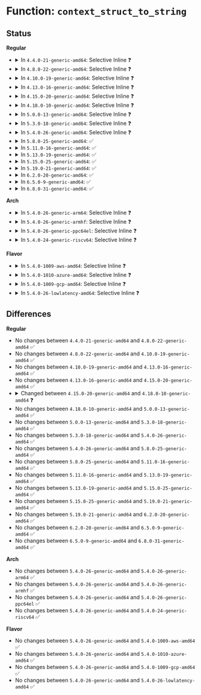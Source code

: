 # Function: <code>context_struct_to_string</code>

## Status
<b>Regular</b>
<ul>
<li>
<details>
<summary>In <code>4.4.0-21-generic-amd64</code>: Selective Inline ❓</summary>

```c
int context_struct_to_string(struct context * context, char * * scontext, u32 * scontext_len)
```

```json
{
  "name": "context_struct_to_string",
  "collision_type": "Unique Static",
  "inline_type": "Selective",
  "funcs": [
    {
      "addr": 18446744071582339456,
      "name": "context_struct_to_string",
      "external": false,
      "loc": "security/selinux/ss/services.c:1185",
      "file": "security/selinux/ss/services.c",
      "inline": "not declared, inlined",
      "caller_inline": [],
      "caller_func": [
        "security/selinux/ss/services.c:compute_sid_handle_invalid_context",
        "security/selinux/ss/services.c:compute_sid_handle_invalid_context",
        "security/selinux/ss/services.c:compute_sid_handle_invalid_context",
        "security/selinux/ss/services.c:security_validate_transition",
        "security/selinux/ss/services.c:security_validate_transition",
        "security/selinux/ss/services.c:security_validate_transition",
        "security/selinux/ss/services.c:security_bounded_transition",
        "security/selinux/ss/services.c:security_bounded_transition",
        "security/selinux/ss/services.c:security_sid_mls_copy",
        "security/selinux/ss/services.c:security_sid_mls_copy"
      ]
    }
  ],
  "symbols": [
    {
      "addr": 18446744071582339456,
      "name": "context_struct_to_string",
      "section": ".text",
      "bind": "STB_LOCAL",
      "size": 444
    }
  ]
}
```
</details>
</li>
<li>
<details>
<summary>In <code>4.8.0-22-generic-amd64</code>: Selective Inline ❓</summary>

```c
int context_struct_to_string(struct context * context, char * * scontext, u32 * scontext_len)
```

```json
{
  "name": "context_struct_to_string",
  "collision_type": "Unique Static",
  "inline_type": "Selective",
  "funcs": [
    {
      "addr": 18446744071582560512,
      "name": "context_struct_to_string",
      "external": false,
      "loc": "security/selinux/ss/services.c:1179",
      "file": "security/selinux/ss/services.c",
      "inline": "not declared, inlined",
      "caller_inline": [],
      "caller_func": [
        "security/selinux/ss/services.c:security_sid_mls_copy",
        "security/selinux/ss/services.c:security_sid_mls_copy",
        "security/selinux/ss/services.c:compute_sid_handle_invalid_context",
        "security/selinux/ss/services.c:compute_sid_handle_invalid_context",
        "security/selinux/ss/services.c:compute_sid_handle_invalid_context",
        "security/selinux/ss/services.c:security_bounded_transition",
        "security/selinux/ss/services.c:security_bounded_transition"
      ]
    }
  ],
  "symbols": [
    {
      "addr": 18446744071582560512,
      "name": "context_struct_to_string",
      "section": ".text",
      "bind": "STB_LOCAL",
      "size": 444
    }
  ]
}
```
</details>
</li>
<li>
<details>
<summary>In <code>4.10.0-19-generic-amd64</code>: Selective Inline ❓</summary>

```c
int context_struct_to_string(struct context * context, char * * scontext, u32 * scontext_len)
```

```json
{
  "name": "context_struct_to_string",
  "collision_type": "Unique Static",
  "inline_type": "Selective",
  "funcs": [
    {
      "addr": 18446744071582653712,
      "name": "context_struct_to_string",
      "external": false,
      "loc": "security/selinux/ss/services.c:1179",
      "file": "security/selinux/ss/services.c",
      "inline": "not declared, inlined",
      "caller_inline": [],
      "caller_func": [
        "security/selinux/ss/services.c:security_sid_mls_copy",
        "security/selinux/ss/services.c:security_sid_mls_copy",
        "security/selinux/ss/services.c:compute_sid_handle_invalid_context",
        "security/selinux/ss/services.c:compute_sid_handle_invalid_context",
        "security/selinux/ss/services.c:compute_sid_handle_invalid_context",
        "security/selinux/ss/services.c:security_bounded_transition",
        "security/selinux/ss/services.c:security_bounded_transition"
      ]
    }
  ],
  "symbols": [
    {
      "addr": 18446744071582653712,
      "name": "context_struct_to_string",
      "section": ".text",
      "bind": "STB_LOCAL",
      "size": 444
    }
  ]
}
```
</details>
</li>
<li>
<details>
<summary>In <code>4.13.0-16-generic-amd64</code>: Selective Inline ❓</summary>

```c
int context_struct_to_string(struct context * context, char * * scontext, u32 * scontext_len)
```

```json
{
  "name": "context_struct_to_string",
  "collision_type": "Unique Static",
  "inline_type": "Selective",
  "funcs": [
    {
      "addr": 18446744071582746272,
      "name": "context_struct_to_string",
      "external": false,
      "loc": "security/selinux/ss/services.c:1191",
      "file": "security/selinux/ss/services.c",
      "inline": "not declared, inlined",
      "caller_inline": [],
      "caller_func": [
        "security/selinux/ss/services.c:security_sid_mls_copy",
        "security/selinux/ss/services.c:security_sid_mls_copy",
        "security/selinux/ss/services.c:compute_sid_handle_invalid_context",
        "security/selinux/ss/services.c:compute_sid_handle_invalid_context",
        "security/selinux/ss/services.c:compute_sid_handle_invalid_context",
        "security/selinux/ss/services.c:security_sid_to_context_core",
        "security/selinux/ss/services.c:security_bounded_transition",
        "security/selinux/ss/services.c:security_bounded_transition"
      ]
    }
  ],
  "symbols": [
    {
      "addr": 18446744071582746272,
      "name": "context_struct_to_string",
      "section": ".text",
      "bind": "STB_LOCAL",
      "size": 450
    }
  ]
}
```
</details>
</li>
<li>
<details>
<summary>In <code>4.15.0-20-generic-amd64</code>: Selective Inline ❓</summary>

```c
int context_struct_to_string(struct context * context, char * * scontext, u32 * scontext_len)
```

```json
{
  "name": "context_struct_to_string",
  "collision_type": "Unique Static",
  "inline_type": "Selective",
  "funcs": [
    {
      "addr": 18446744071582902288,
      "name": "context_struct_to_string",
      "external": false,
      "loc": "security/selinux/ss/services.c:1196",
      "file": "security/selinux/ss/services.c",
      "inline": "not declared, inlined",
      "caller_inline": [],
      "caller_func": [
        "security/selinux/ss/services.c:security_sid_mls_copy",
        "security/selinux/ss/services.c:security_sid_mls_copy",
        "security/selinux/ss/services.c:compute_sid_handle_invalid_context",
        "security/selinux/ss/services.c:compute_sid_handle_invalid_context",
        "security/selinux/ss/services.c:compute_sid_handle_invalid_context",
        "security/selinux/ss/services.c:security_sid_to_context_core",
        "security/selinux/ss/services.c:security_bounded_transition",
        "security/selinux/ss/services.c:security_bounded_transition"
      ]
    }
  ],
  "symbols": [
    {
      "addr": 18446744071582902288,
      "name": "context_struct_to_string",
      "section": ".text",
      "bind": "STB_LOCAL",
      "size": 450
    }
  ]
}
```
</details>
</li>
<li>
<details>
<summary>In <code>4.18.0-10-generic-amd64</code>: Selective Inline ❓</summary>

```c
int context_struct_to_string(struct policydb * p, struct context * context, char * * scontext, u32 * scontext_len)
```

```json
{
  "name": "context_struct_to_string",
  "collision_type": "Unique Static",
  "inline_type": "Selective",
  "funcs": [
    {
      "addr": 18446744071583100192,
      "name": "context_struct_to_string",
      "external": false,
      "loc": "security/selinux/ss/services.c:1225",
      "file": "security/selinux/ss/services.c",
      "inline": "not declared, inlined",
      "caller_inline": [],
      "caller_func": [
        "security/selinux/ss/services.c:security_sid_mls_copy",
        "security/selinux/ss/services.c:security_sid_mls_copy",
        "security/selinux/ss/services.c:compute_sid_handle_invalid_context",
        "security/selinux/ss/services.c:compute_sid_handle_invalid_context",
        "security/selinux/ss/services.c:compute_sid_handle_invalid_context",
        "security/selinux/ss/services.c:security_bounded_transition",
        "security/selinux/ss/services.c:security_bounded_transition"
      ]
    }
  ],
  "symbols": [
    {
      "addr": 18446744071583100192,
      "name": "context_struct_to_string",
      "section": ".text",
      "bind": "STB_LOCAL",
      "size": 457
    }
  ]
}
```
</details>
</li>
<li>
<details>
<summary>In <code>5.0.0-13-generic-amd64</code>: Selective Inline ❓</summary>

```c
int context_struct_to_string(struct policydb * p, struct context * context, char * * scontext, u32 * scontext_len)
```

```json
{
  "name": "context_struct_to_string",
  "collision_type": "Unique Static",
  "inline_type": "Selective",
  "funcs": [
    {
      "addr": 18446744071583216176,
      "name": "context_struct_to_string",
      "external": false,
      "loc": "security/selinux/ss/services.c:1222",
      "file": "security/selinux/ss/services.c",
      "inline": "not declared, inlined",
      "caller_inline": [],
      "caller_func": [
        "security/selinux/ss/services.c:security_sid_mls_copy",
        "security/selinux/ss/services.c:security_sid_mls_copy",
        "security/selinux/ss/services.c:convert_context",
        "security/selinux/ss/services.c:convert_context",
        "security/selinux/ss/services.c:compute_sid_handle_invalid_context",
        "security/selinux/ss/services.c:compute_sid_handle_invalid_context",
        "security/selinux/ss/services.c:compute_sid_handle_invalid_context",
        "security/selinux/ss/services.c:security_bounded_transition",
        "security/selinux/ss/services.c:security_bounded_transition"
      ]
    }
  ],
  "symbols": [
    {
      "addr": 18446744071583216176,
      "name": "context_struct_to_string",
      "section": ".text",
      "bind": "STB_LOCAL",
      "size": 457
    }
  ]
}
```
</details>
</li>
<li>
<details>
<summary>In <code>5.3.0-18-generic-amd64</code>: Selective Inline ❓</summary>

```c
int context_struct_to_string(struct policydb * p, struct context * context, char * * scontext, u32 * scontext_len)
```

```json
{
  "name": "context_struct_to_string",
  "collision_type": "Unique Static",
  "inline_type": "Selective",
  "funcs": [
    {
      "addr": 18446744071583405680,
      "name": "context_struct_to_string",
      "external": false,
      "loc": "security/selinux/ss/services.c:1208",
      "file": "security/selinux/ss/services.c",
      "inline": "not declared, inlined",
      "caller_inline": [],
      "caller_func": [
        "security/selinux/ss/services.c:security_sid_mls_copy",
        "security/selinux/ss/services.c:security_sid_mls_copy",
        "security/selinux/ss/services.c:convert_context",
        "security/selinux/ss/services.c:convert_context",
        "security/selinux/ss/services.c:compute_sid_handle_invalid_context",
        "security/selinux/ss/services.c:compute_sid_handle_invalid_context",
        "security/selinux/ss/services.c:compute_sid_handle_invalid_context",
        "security/selinux/ss/services.c:security_bounded_transition",
        "security/selinux/ss/services.c:security_bounded_transition"
      ]
    }
  ],
  "symbols": [
    {
      "addr": 18446744071583405680,
      "name": "context_struct_to_string",
      "section": ".text",
      "bind": "STB_LOCAL",
      "size": 424
    }
  ]
}
```
</details>
</li>
<li>
<details>
<summary>In <code>5.4.0-26-generic-amd64</code>: Selective Inline ❓</summary>

```c
int context_struct_to_string(struct policydb * p, struct context * context, char * * scontext, u32 * scontext_len)
```

```json
{
  "name": "context_struct_to_string",
  "collision_type": "Unique Static",
  "inline_type": "Selective",
  "funcs": [
    {
      "addr": 18446744071583511568,
      "name": "context_struct_to_string",
      "external": false,
      "loc": "security/selinux/ss/services.c:1208",
      "file": "security/selinux/ss/services.c",
      "inline": "not declared, inlined",
      "caller_inline": [],
      "caller_func": [
        "security/selinux/ss/services.c:security_sid_mls_copy",
        "security/selinux/ss/services.c:security_sid_mls_copy",
        "security/selinux/ss/services.c:convert_context",
        "security/selinux/ss/services.c:convert_context",
        "security/selinux/ss/services.c:compute_sid_handle_invalid_context",
        "security/selinux/ss/services.c:compute_sid_handle_invalid_context",
        "security/selinux/ss/services.c:compute_sid_handle_invalid_context",
        "security/selinux/ss/services.c:security_bounded_transition",
        "security/selinux/ss/services.c:security_bounded_transition"
      ]
    }
  ],
  "symbols": [
    {
      "addr": 18446744071583511568,
      "name": "context_struct_to_string",
      "section": ".text",
      "bind": "STB_LOCAL",
      "size": 424
    }
  ]
}
```
</details>
</li>
<li>
<details>
<summary>In <code>5.8.0-25-generic-amd64</code>: ✅</summary>

```c
int context_struct_to_string(struct policydb * p, struct context * context, char * * scontext, u32 * scontext_len)
```

```json
{
  "name": "context_struct_to_string",
  "collision_type": "Unique Static",
  "inline_type": "No",
  "funcs": [
    {
      "addr": 18446744071583857520,
      "name": "context_struct_to_string",
      "external": false,
      "loc": "security/selinux/ss/services.c:1215",
      "file": "security/selinux/ss/services.c",
      "inline": "seen, unknown",
      "caller_inline": [],
      "caller_func": [
        "security/selinux/ss/services.c:security_sid_mls_copy",
        "security/selinux/ss/services.c:security_sid_mls_copy",
        "security/selinux/ss/services.c:convert_context",
        "security/selinux/ss/services.c:convert_context",
        "security/selinux/ss/services.c:compute_sid_handle_invalid_context"
      ]
    }
  ],
  "symbols": [
    {
      "addr": 18446744071583857520,
      "name": "context_struct_to_string",
      "section": ".text",
      "bind": "STB_LOCAL",
      "size": 418
    }
  ]
}
```
</details>
</li>
<li>
<details>
<summary>In <code>5.11.0-16-generic-amd64</code>: ✅</summary>

```c
int context_struct_to_string(struct policydb * p, struct context * context, char * * scontext, u32 * scontext_len)
```

```json
{
  "name": "context_struct_to_string",
  "collision_type": "Unique Static",
  "inline_type": "No",
  "funcs": [
    {
      "addr": 18446744071583979456,
      "name": "context_struct_to_string",
      "external": false,
      "loc": "security/selinux/ss/services.c:1228",
      "file": "security/selinux/ss/services.c",
      "inline": "seen, unknown",
      "caller_inline": [],
      "caller_func": [
        "security/selinux/ss/services.c:security_sid_mls_copy",
        "security/selinux/ss/services.c:security_sid_mls_copy",
        "security/selinux/ss/services.c:convert_context",
        "security/selinux/ss/services.c:convert_context",
        "security/selinux/ss/services.c:compute_sid_handle_invalid_context"
      ]
    }
  ],
  "symbols": [
    {
      "addr": 18446744071583979456,
      "name": "context_struct_to_string",
      "section": ".text",
      "bind": "STB_LOCAL",
      "size": 418
    }
  ]
}
```
</details>
</li>
<li>
<details>
<summary>In <code>5.13.0-19-generic-amd64</code>: ✅</summary>

```c
int context_struct_to_string(struct policydb * p, struct context * context, char * * scontext, u32 * scontext_len)
```

```json
{
  "name": "context_struct_to_string",
  "collision_type": "Unique Static",
  "inline_type": "No",
  "funcs": [
    {
      "addr": 18446744071584006416,
      "name": "context_struct_to_string",
      "external": false,
      "loc": "security/selinux/ss/services.c:1230",
      "file": "security/selinux/ss/services.c",
      "inline": "seen, unknown",
      "caller_inline": [],
      "caller_func": [
        "security/selinux/ss/services.c:security_sid_mls_copy",
        "security/selinux/ss/services.c:security_sid_mls_copy",
        "security/selinux/ss/services.c:convert_context",
        "security/selinux/ss/services.c:convert_context"
      ]
    }
  ],
  "symbols": [
    {
      "addr": 18446744071584006416,
      "name": "context_struct_to_string",
      "section": ".text",
      "bind": "STB_LOCAL",
      "size": 418
    }
  ]
}
```
</details>
</li>
<li>
<details>
<summary>In <code>5.15.0-25-generic-amd64</code>: ✅</summary>

```c
int context_struct_to_string(struct policydb * p, struct context * context, char * * scontext, u32 * scontext_len)
```

```json
{
  "name": "context_struct_to_string",
  "collision_type": "Unique Static",
  "inline_type": "No",
  "funcs": [
    {
      "addr": 18446744071584374448,
      "name": "context_struct_to_string",
      "external": false,
      "loc": "security/selinux/ss/services.c:1232",
      "file": "security/selinux/ss/services.c",
      "inline": "seen, unknown",
      "caller_inline": [],
      "caller_func": [
        "security/selinux/ss/services.c:security_sid_mls_copy",
        "security/selinux/ss/services.c:security_sid_mls_copy",
        "security/selinux/ss/services.c:convert_context",
        "security/selinux/ss/services.c:convert_context",
        "security/selinux/ss/services.c:compute_sid_handle_invalid_context"
      ]
    }
  ],
  "symbols": [
    {
      "addr": 18446744071584374448,
      "name": "context_struct_to_string",
      "section": ".text",
      "bind": "STB_LOCAL",
      "size": 418
    }
  ]
}
```
</details>
</li>
<li>
<details>
<summary>In <code>5.19.0-21-generic-amd64</code>: ✅</summary>

```c
int context_struct_to_string(struct policydb * p, struct context * context, char * * scontext, u32 * scontext_len)
```

```json
{
  "name": "context_struct_to_string",
  "collision_type": "Unique Static",
  "inline_type": "No",
  "funcs": [
    {
      "addr": 18446744071584999392,
      "name": "context_struct_to_string",
      "external": false,
      "loc": "security/selinux/ss/services.c:1230",
      "file": "security/selinux/ss/services.c",
      "inline": "seen, unknown",
      "caller_inline": [],
      "caller_func": [
        "security/selinux/ss/services.c:security_sid_mls_copy",
        "security/selinux/ss/services.c:security_sid_mls_copy",
        "security/selinux/ss/services.c:convert_context",
        "security/selinux/ss/services.c:convert_context",
        "security/selinux/ss/services.c:compute_sid_handle_invalid_context"
      ]
    }
  ],
  "symbols": [
    {
      "addr": 18446744071584999392,
      "name": "context_struct_to_string",
      "section": ".text",
      "bind": "STB_LOCAL",
      "size": 442
    }
  ]
}
```
</details>
</li>
<li>
<details>
<summary>In <code>6.2.0-20-generic-amd64</code>: ✅</summary>

```c
int context_struct_to_string(struct policydb * p, struct context * context, char * * scontext, u32 * scontext_len)
```

```json
{
  "name": "context_struct_to_string",
  "collision_type": "Unique Static",
  "inline_type": "No",
  "funcs": [
    {
      "addr": 18446744071585715440,
      "name": "context_struct_to_string",
      "external": false,
      "loc": "security/selinux/ss/services.c:1224",
      "file": "security/selinux/ss/services.c",
      "inline": "seen, unknown",
      "caller_inline": [],
      "caller_func": [
        "security/selinux/ss/services.c:security_sid_mls_copy",
        "security/selinux/ss/services.c:security_sid_mls_copy",
        "security/selinux/ss/services.c:services_convert_context",
        "security/selinux/ss/services.c:services_convert_context",
        "security/selinux/ss/services.c:compute_sid_handle_invalid_context"
      ]
    }
  ],
  "symbols": [
    {
      "addr": 18446744071585715440,
      "name": "context_struct_to_string",
      "section": ".text",
      "bind": "STB_LOCAL",
      "size": 442
    }
  ]
}
```
</details>
</li>
<li>
<details>
<summary>In <code>6.5.0-9-generic-amd64</code>: ✅</summary>

```c
int context_struct_to_string(struct policydb * p, struct context * context, char * * scontext, u32 * scontext_len)
```

```json
{
  "name": "context_struct_to_string",
  "collision_type": "Unique Static",
  "inline_type": "No",
  "funcs": [
    {
      "addr": 18446744071585945552,
      "name": "context_struct_to_string",
      "external": false,
      "loc": "security/selinux/ss/services.c:1213",
      "file": "security/selinux/ss/services.c",
      "inline": "seen, unknown",
      "caller_inline": [],
      "caller_func": [
        "security/selinux/ss/services.c:security_sid_mls_copy",
        "security/selinux/ss/services.c:security_sid_mls_copy",
        "security/selinux/ss/services.c:services_convert_context",
        "security/selinux/ss/services.c:services_convert_context",
        "security/selinux/ss/services.c:compute_sid_handle_invalid_context"
      ]
    }
  ],
  "symbols": [
    {
      "addr": 18446744071585945552,
      "name": "context_struct_to_string",
      "section": ".text",
      "bind": "STB_LOCAL",
      "size": 442
    }
  ]
}
```
</details>
</li>
<li>
<details>
<summary>In <code>6.8.0-31-generic-amd64</code>: ✅</summary>

```c
int context_struct_to_string(struct policydb * p, struct context * context, char * * scontext, u32 * scontext_len)
```

```json
{
  "name": "context_struct_to_string",
  "collision_type": "Unique Static",
  "inline_type": "No",
  "funcs": [
    {
      "addr": 18446744071586194464,
      "name": "context_struct_to_string",
      "external": false,
      "loc": "security/selinux/ss/services.c:1213",
      "file": "security/selinux/ss/services.c",
      "inline": "seen, unknown",
      "caller_inline": [],
      "caller_func": [
        "security/selinux/ss/services.c:security_sid_mls_copy",
        "security/selinux/ss/services.c:security_sid_mls_copy",
        "security/selinux/ss/services.c:services_convert_context",
        "security/selinux/ss/services.c:services_convert_context",
        "security/selinux/ss/services.c:compute_sid_handle_invalid_context"
      ]
    }
  ],
  "symbols": [
    {
      "addr": 18446744071586194464,
      "name": "context_struct_to_string",
      "section": ".text",
      "bind": "STB_LOCAL",
      "size": 442
    }
  ]
}
```
</details>
</li>
</ul>
<b>Arch</b>
<ul>
<li>
<details>
<summary>In <code>5.4.0-26-generic-arm64</code>: Selective Inline ❓</summary>

```c
int context_struct_to_string(struct policydb * p, struct context * context, char * * scontext, u32 * scontext_len)
```

```json
{
  "name": "context_struct_to_string",
  "collision_type": "Unique Static",
  "inline_type": "Selective",
  "funcs": [
    {
      "addr": 18446603336495275096,
      "name": "context_struct_to_string",
      "external": false,
      "loc": "security/selinux/ss/services.c:1208",
      "file": "security/selinux/ss/services.c",
      "inline": "not declared, inlined",
      "caller_inline": [],
      "caller_func": [
        "security/selinux/ss/services.c:security_sid_mls_copy",
        "security/selinux/ss/services.c:security_sid_mls_copy",
        "security/selinux/ss/services.c:convert_context",
        "security/selinux/ss/services.c:convert_context",
        "security/selinux/ss/services.c:compute_sid_handle_invalid_context",
        "security/selinux/ss/services.c:compute_sid_handle_invalid_context",
        "security/selinux/ss/services.c:compute_sid_handle_invalid_context",
        "security/selinux/ss/services.c:security_bounded_transition",
        "security/selinux/ss/services.c:security_bounded_transition"
      ]
    }
  ],
  "symbols": [
    {
      "addr": 18446603336495275096,
      "name": "context_struct_to_string",
      "section": ".text",
      "bind": "STB_LOCAL",
      "size": 456
    }
  ]
}
```
</details>
</li>
<li>
<details>
<summary>In <code>5.4.0-26-generic-armhf</code>: Selective Inline ❓</summary>

```c
int context_struct_to_string(struct policydb * p, struct context * context, char * * scontext, u32 * scontext_len)
```

```json
{
  "name": "context_struct_to_string",
  "collision_type": "Unique Static",
  "inline_type": "Selective",
  "funcs": [
    {
      "addr": 3228660088,
      "name": "context_struct_to_string",
      "external": false,
      "loc": "security/selinux/ss/services.c:1208",
      "file": "security/selinux/ss/services.c",
      "inline": "not declared, inlined",
      "caller_inline": [],
      "caller_func": [
        "security/selinux/ss/services.c:security_sid_mls_copy",
        "security/selinux/ss/services.c:security_sid_mls_copy",
        "security/selinux/ss/services.c:convert_context",
        "security/selinux/ss/services.c:convert_context",
        "security/selinux/ss/services.c:security_sid_to_context_core",
        "security/selinux/ss/services.c:security_bounded_transition",
        "security/selinux/ss/services.c:security_bounded_transition"
      ]
    }
  ],
  "symbols": [
    {
      "addr": 3228660088,
      "name": "context_struct_to_string",
      "section": ".text",
      "bind": "STB_LOCAL",
      "size": 460
    }
  ]
}
```
</details>
</li>
<li>
<details>
<summary>In <code>5.4.0-26-generic-ppc64el</code>: Selective Inline ❓</summary>

```c
int context_struct_to_string(struct policydb * p, struct context * context, char * * scontext, u32 * scontext_len)
```

```json
{
  "name": "context_struct_to_string",
  "collision_type": "Unique Static",
  "inline_type": "Selective",
  "funcs": [
    {
      "addr": 13835058055289258992,
      "name": "context_struct_to_string",
      "external": false,
      "loc": "security/selinux/ss/services.c:1208",
      "file": "security/selinux/ss/services.c",
      "inline": "not declared, inlined",
      "caller_inline": [],
      "caller_func": [
        "security/selinux/ss/services.c:security_sid_mls_copy",
        "security/selinux/ss/services.c:security_sid_mls_copy",
        "security/selinux/ss/services.c:convert_context",
        "security/selinux/ss/services.c:convert_context",
        "security/selinux/ss/services.c:compute_sid_handle_invalid_context",
        "security/selinux/ss/services.c:compute_sid_handle_invalid_context",
        "security/selinux/ss/services.c:compute_sid_handle_invalid_context",
        "security/selinux/ss/services.c:security_bounded_transition",
        "security/selinux/ss/services.c:security_bounded_transition"
      ]
    }
  ],
  "symbols": [
    {
      "addr": 13835058055289258992,
      "name": "context_struct_to_string",
      "section": ".text",
      "bind": "STB_LOCAL",
      "size": 668
    }
  ]
}
```
</details>
</li>
<li>
<details>
<summary>In <code>5.4.0-24-generic-riscv64</code>: Selective Inline ❓</summary>

```c
int context_struct_to_string(struct policydb * p, struct context * context, char * * scontext, u32 * scontext_len)
```

```json
{
  "name": "context_struct_to_string",
  "collision_type": "Unique Static",
  "inline_type": "Selective",
  "funcs": [
    {
      "addr": 18446743936274500696,
      "name": "context_struct_to_string",
      "external": false,
      "loc": "security/selinux/ss/services.c:1208",
      "file": "security/selinux/ss/services.c",
      "inline": "not declared, inlined",
      "caller_inline": [],
      "caller_func": [
        "security/selinux/ss/services.c:security_sid_mls_copy",
        "security/selinux/ss/services.c:security_sid_mls_copy",
        "security/selinux/ss/services.c:convert_context",
        "security/selinux/ss/services.c:convert_context",
        "security/selinux/ss/services.c:compute_sid_handle_invalid_context",
        "security/selinux/ss/services.c:compute_sid_handle_invalid_context",
        "security/selinux/ss/services.c:compute_sid_handle_invalid_context",
        "security/selinux/ss/services.c:security_bounded_transition",
        "security/selinux/ss/services.c:security_bounded_transition"
      ]
    }
  ],
  "symbols": [
    {
      "addr": 18446743936274500696,
      "name": "context_struct_to_string",
      "section": ".text",
      "bind": "STB_LOCAL",
      "size": 390
    }
  ]
}
```
</details>
</li>
</ul>
<b>Flavor</b>
<ul>
<li>
<details>
<summary>In <code>5.4.0-1009-aws-amd64</code>: Selective Inline ❓</summary>

```c
int context_struct_to_string(struct policydb * p, struct context * context, char * * scontext, u32 * scontext_len)
```

```json
{
  "name": "context_struct_to_string",
  "collision_type": "Unique Static",
  "inline_type": "Selective",
  "funcs": [
    {
      "addr": 18446744071583480304,
      "name": "context_struct_to_string",
      "external": false,
      "loc": "security/selinux/ss/services.c:1208",
      "file": "security/selinux/ss/services.c",
      "inline": "not declared, inlined",
      "caller_inline": [],
      "caller_func": [
        "security/selinux/ss/services.c:security_sid_mls_copy",
        "security/selinux/ss/services.c:security_sid_mls_copy",
        "security/selinux/ss/services.c:convert_context",
        "security/selinux/ss/services.c:convert_context",
        "security/selinux/ss/services.c:compute_sid_handle_invalid_context",
        "security/selinux/ss/services.c:compute_sid_handle_invalid_context",
        "security/selinux/ss/services.c:compute_sid_handle_invalid_context",
        "security/selinux/ss/services.c:security_bounded_transition",
        "security/selinux/ss/services.c:security_bounded_transition"
      ]
    }
  ],
  "symbols": [
    {
      "addr": 18446744071583480304,
      "name": "context_struct_to_string",
      "section": ".text",
      "bind": "STB_LOCAL",
      "size": 424
    }
  ]
}
```
</details>
</li>
<li>
<details>
<summary>In <code>5.4.0-1010-azure-amd64</code>: Selective Inline ❓</summary>

```c
int context_struct_to_string(struct policydb * p, struct context * context, char * * scontext, u32 * scontext_len)
```

```json
{
  "name": "context_struct_to_string",
  "collision_type": "Unique Static",
  "inline_type": "Selective",
  "funcs": [
    {
      "addr": 18446744071583417376,
      "name": "context_struct_to_string",
      "external": false,
      "loc": "security/selinux/ss/services.c:1208",
      "file": "security/selinux/ss/services.c",
      "inline": "not declared, inlined",
      "caller_inline": [],
      "caller_func": [
        "security/selinux/ss/services.c:security_sid_mls_copy",
        "security/selinux/ss/services.c:security_sid_mls_copy",
        "security/selinux/ss/services.c:convert_context",
        "security/selinux/ss/services.c:convert_context",
        "security/selinux/ss/services.c:compute_sid_handle_invalid_context",
        "security/selinux/ss/services.c:compute_sid_handle_invalid_context",
        "security/selinux/ss/services.c:compute_sid_handle_invalid_context",
        "security/selinux/ss/services.c:security_bounded_transition",
        "security/selinux/ss/services.c:security_bounded_transition"
      ]
    }
  ],
  "symbols": [
    {
      "addr": 18446744071583417376,
      "name": "context_struct_to_string",
      "section": ".text",
      "bind": "STB_LOCAL",
      "size": 424
    }
  ]
}
```
</details>
</li>
<li>
<details>
<summary>In <code>5.4.0-1009-gcp-amd64</code>: Selective Inline ❓</summary>

```c
int context_struct_to_string(struct policydb * p, struct context * context, char * * scontext, u32 * scontext_len)
```

```json
{
  "name": "context_struct_to_string",
  "collision_type": "Unique Static",
  "inline_type": "Selective",
  "funcs": [
    {
      "addr": 18446744071583464080,
      "name": "context_struct_to_string",
      "external": false,
      "loc": "security/selinux/ss/services.c:1208",
      "file": "security/selinux/ss/services.c",
      "inline": "not declared, inlined",
      "caller_inline": [],
      "caller_func": [
        "security/selinux/ss/services.c:security_sid_mls_copy",
        "security/selinux/ss/services.c:security_sid_mls_copy",
        "security/selinux/ss/services.c:convert_context",
        "security/selinux/ss/services.c:convert_context",
        "security/selinux/ss/services.c:compute_sid_handle_invalid_context",
        "security/selinux/ss/services.c:compute_sid_handle_invalid_context",
        "security/selinux/ss/services.c:compute_sid_handle_invalid_context",
        "security/selinux/ss/services.c:security_bounded_transition",
        "security/selinux/ss/services.c:security_bounded_transition"
      ]
    }
  ],
  "symbols": [
    {
      "addr": 18446744071583464080,
      "name": "context_struct_to_string",
      "section": ".text",
      "bind": "STB_LOCAL",
      "size": 424
    }
  ]
}
```
</details>
</li>
<li>
<details>
<summary>In <code>5.4.0-26-lowlatency-amd64</code>: Selective Inline ❓</summary>

```c
int context_struct_to_string(struct policydb * p, struct context * context, char * * scontext, u32 * scontext_len)
```

```json
{
  "name": "context_struct_to_string",
  "collision_type": "Unique Static",
  "inline_type": "Selective",
  "funcs": [
    {
      "addr": 18446744071583560304,
      "name": "context_struct_to_string",
      "external": false,
      "loc": "security/selinux/ss/services.c:1208",
      "file": "security/selinux/ss/services.c",
      "inline": "not declared, inlined",
      "caller_inline": [],
      "caller_func": [
        "security/selinux/ss/services.c:security_sid_mls_copy",
        "security/selinux/ss/services.c:security_sid_mls_copy",
        "security/selinux/ss/services.c:convert_context",
        "security/selinux/ss/services.c:convert_context",
        "security/selinux/ss/services.c:compute_sid_handle_invalid_context",
        "security/selinux/ss/services.c:compute_sid_handle_invalid_context",
        "security/selinux/ss/services.c:compute_sid_handle_invalid_context",
        "security/selinux/ss/services.c:security_bounded_transition",
        "security/selinux/ss/services.c:security_bounded_transition"
      ]
    }
  ],
  "symbols": [
    {
      "addr": 18446744071583560304,
      "name": "context_struct_to_string",
      "section": ".text",
      "bind": "STB_LOCAL",
      "size": 424
    }
  ]
}
```
</details>
</li>
</ul>

## Differences
<b>Regular</b>
<ul>
<li>
No changes between <code>4.4.0-21-generic-amd64</code> and <code>4.8.0-22-generic-amd64</code> ✅
</li>
<li>
No changes between <code>4.8.0-22-generic-amd64</code> and <code>4.10.0-19-generic-amd64</code> ✅
</li>
<li>
No changes between <code>4.10.0-19-generic-amd64</code> and <code>4.13.0-16-generic-amd64</code> ✅
</li>
<li>
No changes between <code>4.13.0-16-generic-amd64</code> and <code>4.15.0-20-generic-amd64</code> ✅
</li>
<li>
<details>
<summary>Changed between <code>4.15.0-20-generic-amd64</code> and <code>4.18.0-10-generic-amd64</code> ❓</summary>
<ul>
<li>
<b>Param added. </b>
<code>struct policydb * p</code>
</li>
<li>
<b>Param reordered. </b>
<code>context, scontext, scontext_len</code> ➡️ <code>p, context, scontext, scontext_len</code>
</li>
</ul>
</details>
</li>
<li>
No changes between <code>4.18.0-10-generic-amd64</code> and <code>5.0.0-13-generic-amd64</code> ✅
</li>
<li>
No changes between <code>5.0.0-13-generic-amd64</code> and <code>5.3.0-18-generic-amd64</code> ✅
</li>
<li>
No changes between <code>5.3.0-18-generic-amd64</code> and <code>5.4.0-26-generic-amd64</code> ✅
</li>
<li>
No changes between <code>5.4.0-26-generic-amd64</code> and <code>5.8.0-25-generic-amd64</code> ✅
</li>
<li>
No changes between <code>5.8.0-25-generic-amd64</code> and <code>5.11.0-16-generic-amd64</code> ✅
</li>
<li>
No changes between <code>5.11.0-16-generic-amd64</code> and <code>5.13.0-19-generic-amd64</code> ✅
</li>
<li>
No changes between <code>5.13.0-19-generic-amd64</code> and <code>5.15.0-25-generic-amd64</code> ✅
</li>
<li>
No changes between <code>5.15.0-25-generic-amd64</code> and <code>5.19.0-21-generic-amd64</code> ✅
</li>
<li>
No changes between <code>5.19.0-21-generic-amd64</code> and <code>6.2.0-20-generic-amd64</code> ✅
</li>
<li>
No changes between <code>6.2.0-20-generic-amd64</code> and <code>6.5.0-9-generic-amd64</code> ✅
</li>
<li>
No changes between <code>6.5.0-9-generic-amd64</code> and <code>6.8.0-31-generic-amd64</code> ✅
</li>
</ul>
<b>Arch</b>
<ul>
<li>
No changes between <code>5.4.0-26-generic-amd64</code> and <code>5.4.0-26-generic-arm64</code> ✅
</li>
<li>
No changes between <code>5.4.0-26-generic-amd64</code> and <code>5.4.0-26-generic-armhf</code> ✅
</li>
<li>
No changes between <code>5.4.0-26-generic-amd64</code> and <code>5.4.0-26-generic-ppc64el</code> ✅
</li>
<li>
No changes between <code>5.4.0-26-generic-amd64</code> and <code>5.4.0-24-generic-riscv64</code> ✅
</li>
</ul>
<b>Flavor</b>
<ul>
<li>
No changes between <code>5.4.0-26-generic-amd64</code> and <code>5.4.0-1009-aws-amd64</code> ✅
</li>
<li>
No changes between <code>5.4.0-26-generic-amd64</code> and <code>5.4.0-1010-azure-amd64</code> ✅
</li>
<li>
No changes between <code>5.4.0-26-generic-amd64</code> and <code>5.4.0-1009-gcp-amd64</code> ✅
</li>
<li>
No changes between <code>5.4.0-26-generic-amd64</code> and <code>5.4.0-26-lowlatency-amd64</code> ✅
</li>
</ul>
